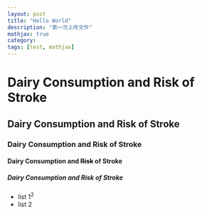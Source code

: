 ```yaml
---
layout: post
title: "Hello World"
description: "第一次上传文件"
mathjax: true
category: 
tags: [test, mathjax]
---
```



# Dairy Consumption and Risk of Stroke 

## Dairy Consumption and Risk of Stroke 

### Dairy Consumption and Risk of Stroke 

#### Dairy Consumption and ~~Risk~~ of Stroke 

##### Dairy Consumption and Risk of Stroke 

* list 1$^2$
* list 2
